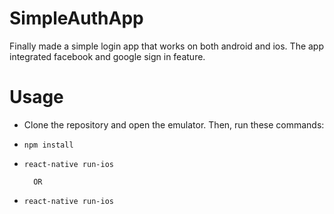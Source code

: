 # SimpleAuthApp

Finally made a simple login app that works on both android and ios. The app integrated facebook and google sign in feature.

# Usage 

- Clone the repository and open the emulator. Then, run these commands:
- ```npm install```
- ```react-native run-ios```

        OR
        
- ```react-native run-ios```
